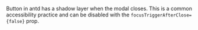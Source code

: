 Button in antd has a shadow layer when the modal closes. This is a common accessibility practice and can be disabled with the `focusTriggerAfterClose={false}` prop.
